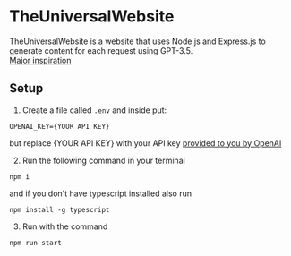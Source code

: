 # TheUniversalWebsite

TheUniversalWebsite is a website that uses Node.js and Express.js to generate content for each request using GPT-3.5.  
[Major inspiration](https://youtu.be/M2uH6HnodlM)

## Setup
1. Create a file called `.env` and inside put:
```
OPENAI_KEY={YOUR API KEY}
```
but replace {YOUR API KEY} with your API key [provided to you by OpenAI](https://platform.openai.com/)

2. Run the following command in your terminal
```
npm i
```
and if you don't have typescript installed also run
```
npm install -g typescript
```
3. Run with the command
```
npm run start
```